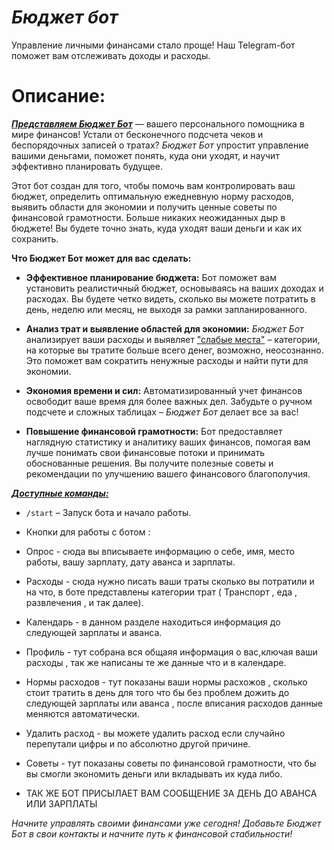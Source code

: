 # **_Бюджет бот_**
Управление личными финансами стало проще! Наш Telegram-бот поможет вам отслеживать доходы и расходы.
# Описание:
<ins>**_Представляем Бюджет Бот_**</ins> — вашего персонального помощника в мире финансов! Устали от бесконечного подсчета чеков и беспорядочных записей о тратах? _Бюджет Бот_ упростит управление вашими деньгами, поможет понять, куда они уходят, и научит эффективно планировать будущее.

Этот бот создан для того, чтобы помочь вам контролировать ваш бюджет, определить оптимальную ежедневную норму расходов, выявить области для экономии и получить ценные советы по финансовой грамотности. Больше никаких неожиданных дыр в бюджете! Вы будете точно знать, куда уходят ваши деньги и как их сохранить.

**Что Бюджет Бот может для вас сделать:**

* **Эффективное планирование бюджета:** Бот поможет вам установить реалистичный бюджет, основываясь на ваших доходах и расходах. Вы будете четко видеть, сколько вы можете потратить в день, неделю или месяц, не выходя за рамки запланированного.

* **Анализ трат и выявление областей для экономии:** _Бюджет Бот_ анализирует ваши расходы и выявляет <ins>"слабые места"</ins> – категории, на которые вы тратите больше всего денег, возможно, неосознанно. Это поможет вам сократить ненужные расходы и найти пути для экономии.

* **Экономия времени и сил:** Автоматизированный учет финансов освободит ваше время для более важных дел. Забудьте о ручном подсчете и сложных таблицах – _Бюджет Бот_ делает все за вас!

* **Повышение финансовой грамотности:** Бот предоставляет наглядную статистику и аналитику ваших финансов, помогая вам лучше понимать свои финансовые потоки и принимать обоснованные решения. Вы получите полезные советы и рекомендации по улучшению вашего финансового благополучия.

**_<ins> Доступные команды:</ins>_**

* `/start` – Запуск бота и начало работы.
* Кнопки для работы с ботом :
* Опрос - сюда вы вписываете информацию о себе, имя, место работы, вашу зарплату, дату аванса и зарплаты.
* Расходы - сюда нужно писать ваши траты сколько вы потратили и на что, в боте представлены категории трат ( Транспорт , еда , развлечения , и так далее).
* Календарь - в данном разделе находиться информация до следующей зарплаты и аванса.
* Профиль - тут собрана вся общаяя информация о вас,ключая ваши расходы , так же написаны те же данные что и в календаре.
* Нормы расходов - тут показаны ваши нормы расхожов , сколько стоит тратить в день для того что бы без проблем дожить до следующей зарплаты или аванса , после вписания расходов данные меняются автоматически.
* Удалить расход - вы можете удалить расход если случайно перепутали цифры и по абсолютно другой причине.
* Советы - тут показаны советы по финансовой грамотности, что бы вы смогли экономить деньги или вкладывать их куда либо.

* ТАК ЖЕ БОТ ПРИСЫЛАЕТ ВАМ СООБЩЕНИЕ ЗА ДЕНЬ ДО АВАНСА ИЛИ ЗАРПЛАТЫ


_Начните управлять своими финансами уже сегодня! Добавьте Бюджет Бот в свои контакты и начните путь к финансовой стабильности!_
